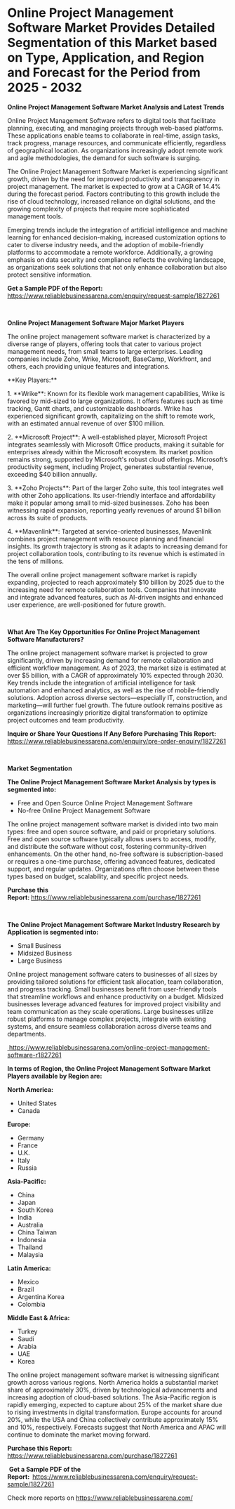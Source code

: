 <p><h1>Online Project Management Software Market Provides Detailed Segmentation of this Market based on Type, Application, and Region and Forecast for the Period from 2025 - 2032</h1></p><p><strong>Online Project Management Software Market Analysis and Latest Trends</strong></p>
<p><p>Online Project Management Software refers to digital tools that facilitate planning, executing, and managing projects through web-based platforms. These applications enable teams to collaborate in real-time, assign tasks, track progress, manage resources, and communicate efficiently, regardless of geographical location. As organizations increasingly adopt remote work and agile methodologies, the demand for such software is surging.</p><p>The Online Project Management Software Market is experiencing significant growth, driven by the need for improved productivity and transparency in project management. The market is expected to grow at a CAGR of 14.4% during the forecast period. Factors contributing to this growth include the rise of cloud technology, increased reliance on digital solutions, and the growing complexity of projects that require more sophisticated management tools.</p><p>Emerging trends include the integration of artificial intelligence and machine learning for enhanced decision-making, increased customization options to cater to diverse industry needs, and the adoption of mobile-friendly platforms to accommodate a remote workforce. Additionally, a growing emphasis on data security and compliance reflects the evolving landscape, as organizations seek solutions that not only enhance collaboration but also protect sensitive information.</p></p>
<p><strong>Get a Sample PDF of the Report:&nbsp;</strong> <a href="https://www.reliablebusinessarena.com/enquiry/request-sample/1827261?utm_campaign=2133&utm_medium=2&utm_source=Github&utm_content=ia&utm_term=11032025&utm_id=online-project-management-software">https://www.reliablebusinessarena.com/enquiry/request-sample/1827261</a></p>
<p>&nbsp;</p>
<p><strong>Online Project Management Software Major Market Players</strong></p>
<p><p>The online project management software market is characterized by a diverse range of players, offering tools that cater to various project management needs, from small teams to large enterprises. Leading companies include Zoho, Wrike, Microsoft, BaseCamp, Workfront, and others, each providing unique features and integrations.</p><p>**Key Players:**</p><p>1. **Wrike**: Known for its flexible work management capabilities, Wrike is favored by mid-sized to large organizations. It offers features such as time tracking, Gantt charts, and customizable dashboards. Wrike has experienced significant growth, capitalizing on the shift to remote work, with an estimated annual revenue of over $100 million.</p><p>2. **Microsoft Project**: A well-established player, Microsoft Project integrates seamlessly with Microsoft Office products, making it suitable for enterprises already within the Microsoft ecosystem. Its market position remains strong, supported by Microsoft's robust cloud offerings. Microsoft’s productivity segment, including Project, generates substantial revenue, exceeding $40 billion annually.</p><p>3. **Zoho Projects**: Part of the larger Zoho suite, this tool integrates well with other Zoho applications. Its user-friendly interface and affordability make it popular among small to mid-sized businesses. Zoho has been witnessing rapid expansion, reporting yearly revenues of around $1 billion across its suite of products.</p><p>4. **Mavenlink**: Targeted at service-oriented businesses, Mavenlink combines project management with resource planning and financial insights. Its growth trajectory is strong as it adapts to increasing demand for project collaboration tools, contributing to its revenue which is estimated in the tens of millions.</p><p>The overall online project management software market is rapidly expanding, projected to reach approximately $10 billion by 2025 due to the increasing need for remote collaboration tools. Companies that innovate and integrate advanced features, such as AI-driven insights and enhanced user experience, are well-positioned for future growth.</p></p>
<p>&nbsp;</p>
<p><strong>What Are The Key Opportunities For Online Project Management Software Manufacturers?</strong></p>
<p><p>The online project management software market is projected to grow significantly, driven by increasing demand for remote collaboration and efficient workflow management. As of 2023, the market size is estimated at over $5 billion, with a CAGR of approximately 10% expected through 2030. Key trends include the integration of artificial intelligence for task automation and enhanced analytics, as well as the rise of mobile-friendly solutions. Adoption across diverse sectors—especially IT, construction, and marketing—will further fuel growth. The future outlook remains positive as organizations increasingly prioritize digital transformation to optimize project outcomes and team productivity.</p></p>
<p><strong>Inquire or Share Your Questions If Any Before Purchasing This Report:</strong> <a href="https://www.reliablebusinessarena.com/enquiry/pre-order-enquiry/1827261?utm_campaign=2133&utm_medium=2&utm_source=Github&utm_content=ia&utm_term=11032025&utm_id=online-project-management-software">https://www.reliablebusinessarena.com/enquiry/pre-order-enquiry/1827261</a></p>
<p>&nbsp;</p>
<p><strong>Market Segmentation</strong></p>
<p><strong>The Online Project Management Software Market Analysis by types is segmented into:</strong></p>
<p><ul><li>Free and Open Source Online Project Management Software</li><li>No-free Online Project Management Software</li></ul></p>
<p><p>The online project management software market is divided into two main types: free and open source software, and paid or proprietary solutions. Free and open source software typically allows users to access, modify, and distribute the software without cost, fostering community-driven enhancements. On the other hand, no-free software is subscription-based or requires a one-time purchase, offering advanced features, dedicated support, and regular updates. Organizations often choose between these types based on budget, scalability, and specific project needs.</p></p>
<p><strong>Purchase this Report:&nbsp;</strong><a href="https://www.reliablebusinessarena.com/purchase/1827261?utm_campaign=2133&utm_medium=2&utm_source=Github&utm_content=ia&utm_term=11032025&utm_id=online-project-management-software">https://www.reliablebusinessarena.com/purchase/1827261</a></p>
<p>&nbsp;</p>
<p><strong>The Online Project Management Software Market Industry Research by Application is segmented into:</strong></p>
<p><ul><li>Small Business</li><li>Midsized Business</li><li>Large Business</li></ul></p>
<p><p>Online project management software caters to businesses of all sizes by providing tailored solutions for efficient task allocation, team collaboration, and progress tracking. Small businesses benefit from user-friendly tools that streamline workflows and enhance productivity on a budget. Midsized businesses leverage advanced features for improved project visibility and team communication as they scale operations. Large businesses utilize robust platforms to manage complex projects, integrate with existing systems, and ensure seamless collaboration across diverse teams and departments.</p></p>
<p><a href="https://www.reliablebusinessarena.com/online-project-management-software-r1827261?utm_campaign=2133&utm_medium=2&utm_source=Github&utm_content=ia&utm_term=11032025&utm_id=online-project-management-software">&nbsp;https://www.reliablebusinessarena.com/online-project-management-software-r1827261</a></p>
<p><strong>In terms of Region, the Online Project Management Software Market Players available by Region are:</strong></p>
<p>
    <p> <strong> North America: </strong>
        <ul>
            <li>United States</li>
            <li>Canada</li>
        </ul>
        </p> 
    <p> <strong> Europe: </strong>
        <ul>
            <li>Germany</li>
            <li>France</li>
            <li>U.K.</li>
            <li>Italy</li>
            <li>Russia</li>
        </ul>
        </p> 
    <p> <strong> Asia-Pacific: </strong>
        <ul>
            <li>China</li>
            <li>Japan</li>
            <li>South Korea</li>
            <li>India</li>
            <li>Australia</li>
            <li>China Taiwan</li>
            <li>Indonesia</li>
            <li>Thailand</li>
            <li>Malaysia</li>
        </ul>
        </p> 
    <p> <strong> Latin America: </strong>
        <ul>
            <li>Mexico</li>
            <li>Brazil</li>
            <li>Argentina Korea</li>
            <li>Colombia</li>
        </ul>
        </p> 
    <p> <strong> Middle East & Africa: </strong>
        <ul>
            <li>Turkey</li>
            <li>Saudi</li>
            <li>Arabia</li>
            <li>UAE</li>
            <li>Korea</li>
        </ul>
    </p>
    </p>
<p><p>The online project management software market is witnessing significant growth across various regions. North America holds a substantial market share of approximately 30%, driven by technological advancements and increasing adoption of cloud-based solutions. The Asia-Pacific region is rapidly emerging, expected to capture about 25% of the market share due to rising investments in digital transformation. Europe accounts for around 20%, while the USA and China collectively contribute approximately 15% and 10%, respectively. Forecasts suggest that North America and APAC will continue to dominate the market moving forward.</p></p>
<p><strong>Purchase this Report: </strong><a href="https://www.reliablebusinessarena.com/purchase/1827261?utm_campaign=2133&utm_medium=2&utm_source=Github&utm_content=ia&utm_term=11032025&utm_id=online-project-management-software">https://www.reliablebusinessarena.com/purchase/1827261</a></p>
<p>&nbsp;<strong>Get a Sample PDF of the Report:&nbsp;&nbsp;</strong><a href="https://www.reliablebusinessarena.com/enquiry/request-sample/1827261?utm_campaign=2133&utm_medium=2&utm_source=Github&utm_content=ia&utm_term=11032025&utm_id=online-project-management-software">https://www.reliablebusinessarena.com/enquiry/request-sample/1827261</a></p>
<p><strong></strong></p>
<p>Check more reports on <a href="https://www.reliablebusinessarena.com/?utm_campaign=2133&utm_medium=2&utm_source=Github&utm_content=ia&utm_term=11032025&utm_id=online-project-management-software">https://www.reliablebusinessarena.com/</a></p>